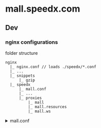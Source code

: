 # mall.speedx.com

## Dev
### nginx configurations

folder structure
```
nginx
  |_ nginx.conf // loads ./speedx/*.conf
  |_ ...
  |_ snippets
      |_ gzip
  |_ speedx
      |_ mall.conf
      |_ ...
      |_ proxies
          |_ mall
          |_ mall.resources
          |_ mall.ws
```

<details>
  <summary>mall.conf</summary>
  ```
  ####
  ## mallresources.speedx.com
  ####
  server {
    listen 80;
    server_name mallresources.speedx.com;
    client_max_body_size 100m;

    charset utf-8;
    location / {
      include snippets/gzip;
      include speedx/proxies/mall.resources;
    }
  }

  server {
    listen       443;
    server_name  mallresources.speedx.com;

    ssl     on;
    ssl_certificate   /usr/local/etc/nginx/ssl/speedx_com.crt;
    ssl_certificate_key  /usr/local/etc/nginx/ssl/speedx_com.key;

    client_max_body_size 100m;

    charset utf-8;
    location / {
      include snippets/gzip;
      include speedx/proxies/mall.resources;
    }
  }

  ####
  ## malldev.speedx.com
  ####
  server {
    listen 80;
    server_name malldev.speedx.com;
    client_max_body_size 100m;

    charset utf-8;
    include speedx/proxies/mall;
    include speedx/proxies/mall.ws;
    location / {
      include snippets/gzip;
      root /Users/Leto/Beasts/FE/mall.speedx.com/;
      try_files $uri $uri/index.html @proxy_to_mall;
    }
  }

  server {
    listen       443;
    server_name  malldev.speedx.com;

    ssl     on;
    ssl_certificate   /usr/local/etc/nginx/ssl/speedx_com.crt;
    ssl_certificate_key  /usr/local/etc/nginx/ssl/speedx_com.key;

    client_max_body_size 100m;

    charset utf-8;
    include speedx/proxies/mall;
    include speedx/proxies/mall.ws;
    location / {
      include snippets/gzip;
      root /Users/Leto/Beasts/FE/mall.speedx.com/;
      try_files $uri $uri/index.html @proxy_to_mall;
    }
  }
  ```
</details>
<details>
  <summary>snippets/gzip</summary>
  ```
  gzip on;
  gzip_disable "msie6";

  gzip_comp_level 6;
  gzip_min_length 1100;
  gzip_buffers 16 8k;
  gzip_proxied any;
  gzip_types
    text/plain
    text/css
    text/js
    text/xml
    text/javascript
    application/javascript
    application/x-javascript
    application/json
    application/xml
    application/rss+xml
    image/svg+xml;
  ```
</details>

<details>
  <summary>proxies/mall</summary>
  ```
  location @proxy_to_mall {
    proxy_read_timeout 86400;
    proxy_pass  http://127.0.0.1:4000;
    proxy_set_header Host $host;
    proxy_set_header X-Real-IP $remote_addr;
    proxy_set_header X-Forwarded-For $proxy_add_x_forwarded_for;
  }
  ```
</details>

<details>
  <summary>proxies/mall.resources</summary>
  ```
  proxy_read_timeout 86400;
  proxy_pass  http://127.0.0.1:4001;
  proxy_set_header Host $host;
  proxy_set_header X-Real-IP $remote_addr;
  proxy_set_header X-Forwarded-For $proxy_add_x_forwarded_for;
  ```
</details>
<details>
  <summary>proxies/mall.ws</summary>
  ```
  location /ws {
    proxy_pass http://localhost:4000;
    proxy_redirect off;
    proxy_http_version 1.1;
    proxy_set_header Upgrade $http_upgrade;
    proxy_set_header Connection "upgrade";
  }
  ```
</details>

with configurations above properly set, execute these lines in terminal
```
// for mallresources.speedx.com
sudo chown -vhR nobody:nobody /usr/local/var/run/nginx

sudo nginx -s reopen
```

### hosts
`sudo vim /etc/hosts/`, add line `127.0.0.1 malldev.speedx.com mallresources.speedx.com`


### proxy bypass

* using Surge or whatever to manager system proxy settings:
  add `malldev.speedx.com mallresources.speedx.com` to *Bypass proxy*
* not using Surge or whatever to manager system proxy settings:
  *System Preferences* -> *Network* -> *Advanced...* -> *Proxies*
  add `malldev.speedx.com mallresources.speedx.com` to *Bypass proxy settings for these Hosts & Domains:* textarea

